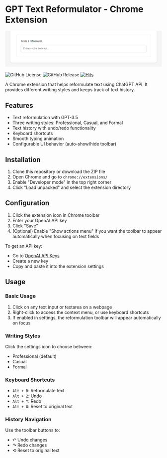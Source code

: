 # GPT Text Reformulator - Chrome Extension

![Présentation du GPT Text Reformulator](docs/presentation.gif)

![GitHub License](https://img.shields.io/github/license/Jokod/GPT-Text-Reformulator) ![GitHub Release](https://img.shields.io/github/v/release/Jokod/GPT-Text-Reformulator) [![Hits](https://hits.seeyoufarm.com/api/count/incr/badge.svg?url=https%3A%2F%2Fgithub.com%2FJokod%2FGPT-Text-Reformulator&count_bg=%2379C83D&title_bg=%23555555&icon=&icon_color=%23E7E7E7&title=hits&edge_flat=false)](https://hits.seeyoufarm.com)


A Chrome extension that helps reformulate text using ChatGPT API. It provides different writing styles and keeps track of text history.

## Features

- Text reformulation with GPT-3.5
- Three writing styles: Professional, Casual, and Formal
- Text history with undo/redo functionality
- Keyboard shortcuts
- Smooth typing animation
- Configurable UI behavior (auto-show/hide toolbar)

## Installation

1. Clone this repository or download the ZIP file
2. Open Chrome and go to `chrome://extensions/`
3. Enable "Developer mode" in the top right corner
4. Click "Load unpacked" and select the extension directory

## Configuration

1. Click the extension icon in Chrome toolbar
2. Enter your OpenAI API key
3. Click "Save"
4. (Optional) Enable "Show actions menu" if you want the toolbar to appear automatically when focusing on text fields

To get an API key:
- Go to [OpenAI API Keys](https://platform.openai.com/api-keys)
- Create a new key
- Copy and paste it into the extension settings

## Usage

### Basic Usage
1. Click on any text input or textarea on a webpage
2. Right-click to access the context menu, or use keyboard shortcuts
3. If enabled in settings, the reformulation toolbar will appear automatically on focus

### Writing Styles
Click the settings icon to choose between:
- Professional (default)
- Casual
- Formal

### Keyboard Shortcuts
- `Alt + R`: Reformulate text
- `Alt + Z`: Undo
- `Alt + Y`: Redo
- `Alt + O`: Reset to original text

### History Navigation
Use the toolbar buttons to:
- ↶ Undo changes
- ↷ Redo changes
- ⟲ Reset to original text
